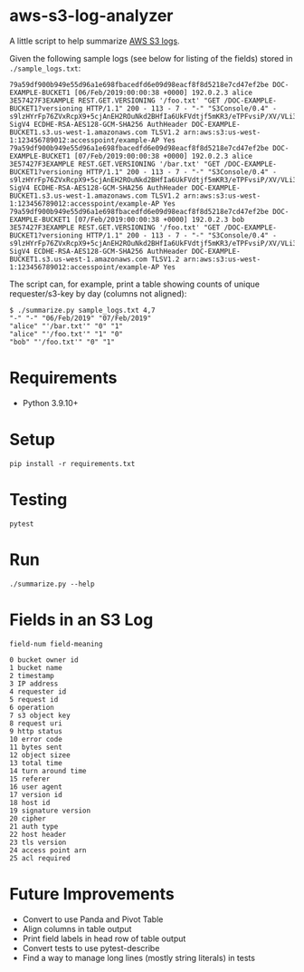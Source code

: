 # aws-s3-log-analyzer

A little script to help summarize [AWS S3 logs](https://docs.aws.amazon.com/AmazonS3/latest/userguide/LogFormat.html).

Given the following sample logs (see below for listing of the fields) stored in `./sample_logs.txt`:

```
79a59df900b949e55d96a1e698fbacedfd6e09d98eacf8f8d5218e7cd47ef2be DOC-EXAMPLE-BUCKET1 [06/Feb/2019:00:00:38 +0000] 192.0.2.3 alice 3E57427F3EXAMPLE REST.GET.VERSIONING '/foo.txt' "GET /DOC-EXAMPLE-BUCKET1?versioning HTTP/1.1" 200 - 113 - 7 - "-" "S3Console/0.4" - s9lzHYrFp76ZVxRcpX9+5cjAnEH2ROuNkd2BHfIa6UkFVdtjf5mKR3/eTPFvsiP/XV/VLi31234= SigV4 ECDHE-RSA-AES128-GCM-SHA256 AuthHeader DOC-EXAMPLE-BUCKET1.s3.us-west-1.amazonaws.com TLSV1.2 arn:aws:s3:us-west-1:123456789012:accesspoint/example-AP Yes
79a59df900b949e55d96a1e698fbacedfd6e09d98eacf8f8d5218e7cd47ef2be DOC-EXAMPLE-BUCKET1 [07/Feb/2019:00:00:38 +0000] 192.0.2.3 alice 3E57427F3EXAMPLE REST.GET.VERSIONING '/bar.txt' "GET /DOC-EXAMPLE-BUCKET1?versioning HTTP/1.1" 200 - 113 - 7 - "-" "S3Console/0.4" - s9lzHYrFp76ZVxRcpX9+5cjAnEH2ROuNkd2BHfIa6UkFVdtjf5mKR3/eTPFvsiP/XV/VLi31234= SigV4 ECDHE-RSA-AES128-GCM-SHA256 AuthHeader DOC-EXAMPLE-BUCKET1.s3.us-west-1.amazonaws.com TLSV1.2 arn:aws:s3:us-west-1:123456789012:accesspoint/example-AP Yes
79a59df900b949e55d96a1e698fbacedfd6e09d98eacf8f8d5218e7cd47ef2be DOC-EXAMPLE-BUCKET1 [07/Feb/2019:00:00:38 +0000] 192.0.2.3 bob 3E57427F3EXAMPLE REST.GET.VERSIONING '/foo.txt' "GET /DOC-EXAMPLE-BUCKET1?versioning HTTP/1.1" 200 - 113 - 7 - "-" "S3Console/0.4" - s9lzHYrFp76ZVxRcpX9+5cjAnEH2ROuNkd2BHfIa6UkFVdtjf5mKR3/eTPFvsiP/XV/VLi31234= SigV4 ECDHE-RSA-AES128-GCM-SHA256 AuthHeader DOC-EXAMPLE-BUCKET1.s3.us-west-1.amazonaws.com TLSV1.2 arn:aws:s3:us-west-1:123456789012:accesspoint/example-AP Yes
```

The script can, for example, print a table showing counts of unique requester/s3-key by day (columns not aligned):
```
$ ./summarize.py sample_logs.txt 4,7
"-" "-" "06/Feb/2019" "07/Feb/2019" 
"alice" "'/bar.txt'" "0" "1" 
"alice" "'/foo.txt'" "1" "0" 
"bob" "'/foo.txt'" "0" "1" 
```

# Requirements

- Python 3.9.10+

# Setup

```
pip install -r requirements.txt
```

# Testing

```
pytest
```

# Run

```
./summarize.py --help
```

# Fields in an S3 Log

```
field-num field-meaning

0 bucket owner id
1 bucket name
2 timestamp
3 IP address
4 requester id
5 request id
6 operation
7 s3 object key
8 request uri
9 http status
10 error code
11 bytes sent
12 object sizee
13 total time
14 turn around time
15 referer
16 user agent
17 version id
18 host id
19 signature version
20 cipher
21 auth type
22 host header
23 tls version
24 access point arn
25 acl required
```

# Future Improvements

- Convert to use Panda and Pivot Table
- Align columns in table output
- Print field labels in head row of table output
- Convert tests to use pytest-describe
- Find a way to manage long lines (mostly string literals) in tests

